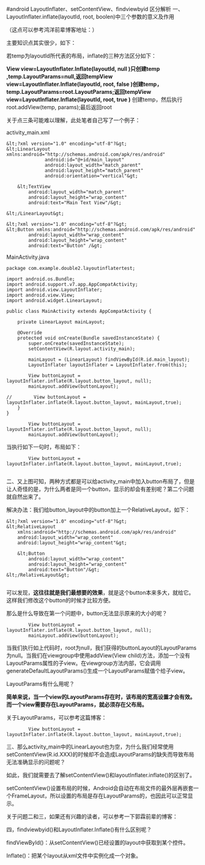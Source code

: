 #android LayoutInflater、setContentView、findviewbyid 区分解析
一、LayoutInflater.inflate(layoutId, root, boolen)中三个参数的意义及作用

（这点可以参考鸿洋前辈博客地址：）



主要知识点其实很少，如下：

若temp为layoutId所代表的布局，inflate的三种方法区分如下：

**View view=LayoutInflater.Inflate(layoutId, null )**只创建temp ,temp.LayoutParams=null,返回temp**View view=LayoutInflater.Inflate(layoutId, root, false )**创建temp，temp.LayoutParams=root.LayoutParams;返回temp**View view=LayoutInflater.Inflate(layoutId, root, true )** 创建temp，然后执行root.addView(temp, params);最后返回root



关于点三条可能难以理解，此处笔者自己写了一个例子：

activity_main.xml

```
&lt;?xml version="1.0" encoding="utf-8"?&gt;
&lt;LinearLayout xmlns:android="http://schemas.android.com/apk/res/android"
              android:id="@+id/main_layout"
              android:layout_width="match_parent"
              android:layout_height="match_parent"
              android:orientation="vertical"&gt;

    &lt;TextView
        android:layout_width="match_parent"
        android:layout_height="wrap_content"
        android:text="Main Text View"/&gt;

&lt;/LinearLayout&gt;
```



```
&lt;?xml version="1.0" encoding="utf-8"?&gt;
&lt;Button xmlns:android="http://schemas.android.com/apk/res/android"
        android:layout_width="wrap_content"
        android:layout_height="wrap_content"
        android:text="Button" /&gt;
```

MainActivity.java

```
package com.example.double2.layoutinflatertest;

import android.os.Bundle;
import android.support.v7.app.AppCompatActivity;
import android.view.LayoutInflater;
import android.view.View;
import android.widget.LinearLayout;

public class MainActivity extends AppCompatActivity {

    private LinearLayout mainLayout;

    @Override
    protected void onCreate(Bundle savedInstanceState) {
        super.onCreate(savedInstanceState);
        setContentView(R.layout.activity_main);

        mainLayout = (LinearLayout) findViewById(R.id.main_layout);
        LayoutInflater layoutInflater = LayoutInflater.from(this);

        View buttonLayout = layoutInflater.inflate(R.layout.button_layout, null);
        mainLayout.addView(buttonLayout);

//        View buttonLayout = layoutInflater.inflate(R.layout.button_layout, mainLayout,true);
    }
}

```







```
        View buttonLayout = layoutInflater.inflate(R.layout.button_layout, null);
        mainLayout.addView(buttonLayout);

```



当执行如下一句时，布局如下：



```
        View buttonLayout = layoutInflater.inflate(R.layout.button_layout, mainLayout,true);

```

<img src="https://raw.githubusercontent.com/Double2hao/xujiajia_blog/main/img/16209909858521.png " alt="">







二、又上图可知，两种方式都是可以给activity_main中加入button布局了，但是让人奇怪的是，为什么两者是同一个button，显示的却会有差别呢？第二个问题就自然出来了。



解决办法：我们给button_layout中的button加上一个RelativeLayout，如下：



```
&lt;?xml version="1.0" encoding="utf-8"?&gt;
&lt;RelativeLayout
    xmlns:android="http://schemas.android.com/apk/res/android"
    android:layout_width="wrap_content"
    android:layout_height="wrap_content"&gt;

    &lt;Button
        android:layout_width="wrap_content"
        android:layout_height="wrap_content"
        android:text="Button"/&gt;
&lt;/RelativeLayout&gt;

```



<img src="https://raw.githubusercontent.com/Double2hao/xujiajia_blog/main/img/16209909858521.png " alt="" style="font-size:14px">



可以发现，**这往往就是我们最想要的效果**，就是这个button本来多大，就给它。这样我们修改这个button的时候才比较方便。

那么是什么导致在第一个问题中，button无法显示原来的大小的呢？



```
        View buttonLayout = layoutInflater.inflate(R.layout.button_layout, null);
        mainLayout.addView(buttonLayout);
```



当我们执行如上代码时，root为null，我们获得的buttonLayout的LayoutParams为null。当我们在viewgroup中使用addView(View child)方法，添加一个没有LayoutParams属性的子view。在viewgroup方法内部，它会调用generateDefaultLayoutParams()生成一个LayoutParams赋值个给子view。



LayoutParams有什么用呢？

**简单来说，当一个view的LayoutParams存在时，该布局的宽高设置才会有效。而一个view需要存在LayoutParams，就必须存在父布局。**

关于LayoutParams，可以参考这篇博客：



```
        View buttonLayout = layoutInflater.inflate(R.layout.button_layout, mainLayout,true);
```





三、那么activity_main中的LinearLayout也为空，为什么我们经常使用setContentView(R.id.XXX)的时候却不会造成LayoutParams的缺失而导致布局无法准确显示的问题呢？



如此，我们就需要去了解setContentView()和layoutInflater.inflate()的区别了。

setContentView()设置布局的时候，Android会自动在布局文件的最外层再嵌套一个FrameLayout，所以设置的布局是存在LayoutParams的，也因此可以正常显示。



关于问题二和三，如果还有兴趣的读者，可以参考一下郭霖前辈的博客：





四，findviewbyid()和LayoutInflater.Inflate()有什么区别呢？

findViewById()：从setContentView()已经设置的layout中获取到某个控件。

Inflate()：把某个layout从xml文件中实例化成一个对象。